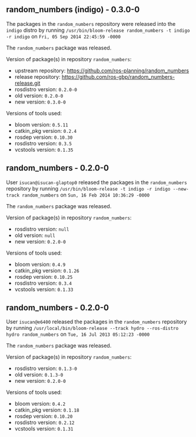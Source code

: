 ## random_numbers (indigo) - 0.3.0-0

The packages in the `random_numbers` repository were released into the `indigo` distro by running `/usr/bin/bloom-release random_numbers -t indigo -r indigo` on `Fri, 05 Sep 2014 22:45:59 -0000`

The `random_numbers` package was released.

Version of package(s) in repository `random_numbers`:
- upstream repository: https://github.com/ros-planning/random_numbers
- release repository: https://github.com/ros-gbp/random_numbers-release.git
- rosdistro version: `0.2.0-0`
- old version: `0.2.0-0`
- new version: `0.3.0-0`

Versions of tools used:
- bloom version: `0.5.11`
- catkin_pkg version: `0.2.4`
- rosdep version: `0.10.30`
- rosdistro version: `0.3.5`
- vcstools version: `0.1.35`


## random_numbers - 0.2.0-0

User `isucan@isucan-glaptop0` released the packages in the `random_numbers` repository by running `/usr/bin/bloom-release -t indigo -r indigo --new-track random_numbers` on `Sun, 16 Feb 2014 10:36:29 -0000`

The `random_numbers` package was released.

Version of package(s) in repository `random_numbers`:
- rosdistro version: `null`
- old version: `null`
- new version: `0.2.0-0`

Versions of tools used:
- bloom version: `0.4.9`
- catkin_pkg version: `0.1.26`
- rosdep version: `0.10.25`
- rosdistro version: `0.3.4`
- vcstools version: `0.1.33`


## random_numbers - 0.2.0-0

User `isucan@e6400` released the packages in the `random_numbers` repository by running `/usr/local/bin/bloom-release --track hydro --ros-distro hydro random_numbers` on `Tue, 16 Jul 2013 05:12:23 -0000`

The `random_numbers` package was released.

Version of package(s) in repository `random_numbers`:
- rosdistro version: `0.1.3-0`
- old version: `0.1.3-0`
- new version: `0.2.0-0`

Versions of tools used:
- bloom version: `0.4.2`
- catkin_pkg version: `0.1.18`
- rosdep version: `0.10.20`
- rosdistro version: `0.2.12`
- vcstools version: `0.1.31`



